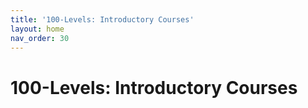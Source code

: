 ```yaml
---
title: '100-Levels: Introductory Courses'
layout: home
nav_order: 30
---
```

# 100-Levels: Introductory Courses
